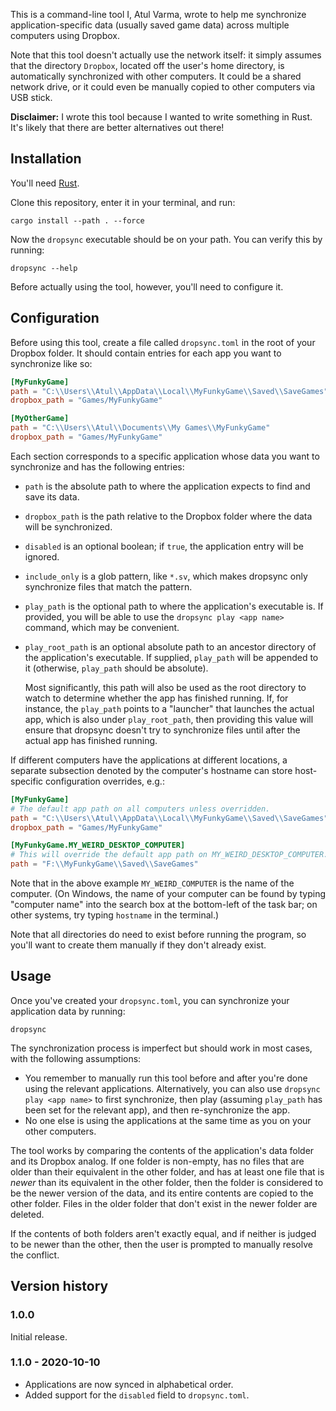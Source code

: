 This is a command-line tool I, Atul Varma, wrote to help me synchronize
application-specific data (usually saved game data) across multiple
computers using Dropbox.

Note that this tool doesn't actually use the network itself: it simply
assumes that the directory `Dropbox`, located off the user's home directory,
is automatically synchronized with other computers. It could be a shared
network drive, or it could even be manually copied to other computers via
USB stick.

**Disclaimer:** I wrote this tool because I wanted to write something in
Rust. It's likely that there are better alternatives out there!

## Installation

You'll need [Rust](https://www.rust-lang.org/).

Clone this repository, enter it in your terminal, and run:

```
cargo install --path . --force
```

Now the `dropsync` executable should be on your path. You can verify
this by running:

```
dropsync --help
```

Before actually using the tool, however, you'll need to configure it.

## Configuration

Before using this tool, create a file called `dropsync.toml` in the root of
your Dropbox folder.  It should contain entries for each app you want to
synchronize like so:

```toml
[MyFunkyGame]
path = "C:\\Users\\Atul\\AppData\\Local\\MyFunkyGame\\Saved\\SaveGames"
dropbox_path = "Games/MyFunkyGame"

[MyOtherGame]
path = "C:\\Users\\Atul\\Documents\\My Games\\MyFunkyGame"
dropbox_path = "Games/MyFunkyGame"
```

Each section corresponds to a specific application whose data you want to
synchronize and has the following entries:

* `path` is the absolute path to where the application expects to find
  and save its data.
* `dropbox_path` is the path relative to the Dropbox folder where the
  data will be synchronized.
* `disabled` is an optional boolean; if `true`, the application
  entry will be ignored.
* `include_only` is a glob pattern, like `*.sv`, which makes dropsync
  only synchronize files that match the pattern.
* `play_path` is the optional path to where the
  application's executable is. If provided, you will be able to
  use the `dropsync play <app name>` command, which may be
  convenient.
* `play_root_path` is an optional absolute path to an ancestor
  directory of the application's executable. If supplied, `play_path`
  will be appended to it (otherwise, `play_path` should be absolute).

  Most significantly, this path will also be used as the root directory
  to watch to determine whether the app has finished running. If,
  for instance, the `play_path` points to a "launcher" that launches
  the actual app, which is also under `play_root_path`, then providing
  this value will ensure that dropsync doesn't try to synchronize
  files until after the actual app has finished running.

If different computers have the applications at different locations, a
separate subsection denoted by the computer's hostname can store
host-specific configuration overrides, e.g.:

```toml
[MyFunkyGame]
# The default app path on all computers unless overridden.
path = "C:\\Users\\Atul\\AppData\\Local\\MyFunkyGame\\Saved\\SaveGames"
dropbox_path = "Games/MyFunkyGame"

[MyFunkyGame.MY_WEIRD_DESKTOP_COMPUTER]
# This will override the default app path on MY_WEIRD_DESKTOP_COMPUTER.
path = "F:\\MyFunkyGame\\Saved\\SaveGames"
```

Note that in the above example `MY_WEIRD_COMPUTER` is the name of the
computer. (On Windows, the name of your computer can be found by
typing "computer name" into the search box at the bottom-left of the
task bar; on other systems, try typing `hostname` in the terminal.)

Note that all directories do need to exist before running the program,
so you'll want to create them manually if they don't already exist.

## Usage

Once you've created your `dropsync.toml`, you can synchronize your
application data by running:

```
dropsync
```

The synchronization process is imperfect but should work in most
cases, with the following assumptions:

* You remember to manually run this tool before and after you're
  done using the relevant applications. Alternatively, you can
  also use `dropsync play <app name>` to first synchronize,
  then play (assuming `play_path` has been set for the relevant
  app), and then re-synchronize the app.
* No one else is using the applications at the same time as you
  on your other computers.

The tool works by comparing the contents of the application's data
folder and its Dropbox analog.  If one folder is non-empty, has
no files that are older than their equivalent in the other folder,
and has at least one file that is _newer_ than its equivalent in
the other folder, then the folder is considered to be the newer
version of the data, and its entire contents are copied to the
other folder. Files in the older folder that don't exist in
the newer folder are deleted.

If the contents of both folders aren't exactly equal, and if
neither is judged to be newer than the other, then the user
is prompted to manually resolve the conflict.

## Version history

### 1.0.0

Initial release.

### 1.1.0 - 2020-10-10

* Applications are now synced in alphabetical order.
* Added support for the `disabled` field to `dropsync.toml`.
